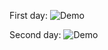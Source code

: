 First day:
![Demo](https://github.com/21aLeX/burgers-intensive/assets/26786537/250d088b-e30e-4933-8771-8f4120372ecd)

Second day:
![Demo](https://github.com/21aLeX/burgers-intensive/assets/26786537/306be6e3-36c8-4ba4-81b8-c7fc216063fd)

